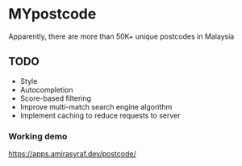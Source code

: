 
# MYpostcode
Apparently, there are more than 50K+ unique postcodes in Malaysia

## TODO

 - Style 
 - Autocompletion 
 - Score-based filtering 
 - Improve multi-match search engine algorithm
 - Implement caching to reduce requests to server
 
 ### Working demo
 
 https://apps.amirasyraf.dev/postcode/
